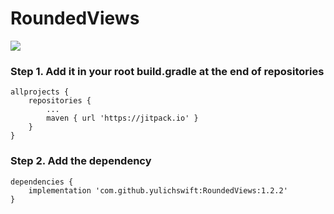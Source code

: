 # RoundedViews

[![](https://jitpack.io/v/yulichswift/RoundedViews.svg)](https://jitpack.io/#yulichswift/RoundedViews)

### Step 1. Add it in your root build.gradle at the end of repositories
```
allprojects {
    repositories {
        ...
        maven { url 'https://jitpack.io' }
    }
}
```
 
### Step 2. Add the dependency
```
dependencies {
    implementation 'com.github.yulichswift:RoundedViews:1.2.2'
}
```